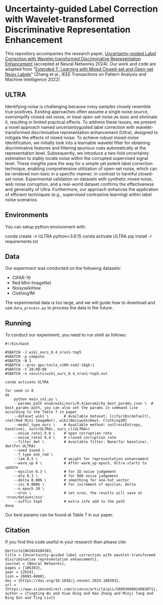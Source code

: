 # Uncertainty-guided Label Correction with Wavelet-transformed Discriminative Representation Enhancement
This repository accompanies the research paper, [Uncertainty-guided Label Correction with Wavelet-transformed Discriminative Representation Enhancement](https://www.sciencedirect.com/science/article/abs/pii/S0893608024003071) (accepted at Neural Networks 2024).
Our work and code are adapted from "[Extended T: Learning with Mixed Closed-set and Open-set Noisy Labels](https://ieeexplore.ieee.org/abstract/document/9790332)" (Zhang et al., IEEE Transactions on Pattern Analysis and Machine Intelligence 2022)

## ULTRA
Identifying noise is challenging because noisy samples closely resemble true positives. Existing approaches often assume a single noise source, oversimplify closed-set noise, or treat open-set noise as toxic and eliminate it, resulting in limited practical effects. To address these issues, we present a novel approach named uncertaintyguided label correction with wavelet-transformed discriminative representation enhancement (Ultra),
designed to mitigate the effects of mixed noise. To achieve robust mixed-noise identification, we initially look into a learnable wavelet filter for obtaining discriminative features and filtering spurious cues automatically at the representation level. Subsequently, we introduce a two-fold uncertainty estimation to stably locate noise within the corrupted supervised signal level. These insights pave the way for a simple yet potent label correction technique, enabling comprehensive utilization of open-set noise, which can be rendered non-toxic in a specific manner, in contrast to harmful closed-set noise. Experimental validation on datasets with synthetic mixed noise, web noise corruption, and a real-world dataset confirms the effectiveness and generality of Ultra. Furthermore, our approach enhances the application of efficient techniques (e.g., supervised contrastive learning) within label noise scenarios.

## Environments
You can setup python environment with:

conda create -n ULTRA python=3.6.15
conda activate ULTRA
pip install -r requirements.txt

## Data
Our experiment was conducted on the following datasets:
+ CIFAR-10
+ Red Mini-ImageNet
+ NoisywikiHow
+ Clothing1M

The experimental data is too large, and we will guide how to download and use `data_process.py` to process the data in the future.

## Running

To conduct our experiment, you need to run shell as follows:
```
#!/bin/bash

#SBATCH -J wiki_ours_0.4_nrun1-top5
#SBATCH -p compute
#SBATCH -N 1
#SBATCH --gres gpu:tesla_v100-sxm2-16gb:1
#SBATCH -t 20:00:00
#SBATCH -o results/wiki_ours_0.4_nrun1-top5.out

conda activate ULTRA

for seed in 0
do
    python main_ce1.py \
    --params_path enum/wiki/ours/0.4/param1/hy_best_params.json \  # best_params path, you can also set the params in command line according to the Table 7 in paper
    --dataset wiki \       # Available dataset: [cifar10s(default), cnwl(Red Mini-ImageNet), wiki(NoisywikiHow), Clothing1M]
    --model_type ours \    # Available method: ce(CrossEntropy, baseline), ours(ULTRA), ours_cl(ULTRA+)
    --noise_rate1 0.0 \    # open corruption rate
    --noise_rate2 0.4 \    # closed corruption rate
    --filter dwt \         # Available filter: None(for baseline), dwt(For ULTRA)
    --seed $seed \
    --f_type enh_red \
    --lam 0.5 \            # weight for representation enhancement
    --warm_up 6 \          # After warm_up epoch, Ultra starts to update 
    --epsilon 0.3 \        # for ID noise judgement
    --eta 0.3 \            # for OOD noise judgement
    --delta 0.006 \        # smoothing for one-hot vector
    --inc 0.0006 \         # for increment of epsilon, delta
    --n_epoch 20 \
    --nrun \               # set nrun, the results will save at 'nrun/dataset/xxx'
    --suffix top5          # extra info add to the path
done
```

Our best params can be found at Table 7 in our paper.

## Citation
If you find this code useful in your research then please cite:
```
@article{WU2024106383,
title = {Uncertainty-guided label correction with wavelet-transformed discriminative representation enhancement},
journal = {Neural Networks},
pages = {106383},
year = {2024},
issn = {0893-6080},
doi = {https://doi.org/10.1016/j.neunet.2024.106383},
url = {https://www.sciencedirect.com/science/article/pii/S0893608024003071},
author = {Tingting Wu and Xiao Ding and Hao Zhang and Minji Tang and Bing Qin and Ting Liu}}
```